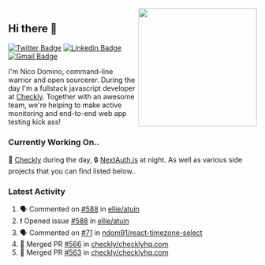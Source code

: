 <img align="right" src="https://user-images.githubusercontent.com/7415984/172472491-91b16eac-fa22-4ecf-92df-d687139fd1f9.gif" width="240" />

## Hi there 👋

[![Twitter Badge](https://img.shields.io/badge/-@ndom91-1ca0f1?style=flat-square&labelColor=1ca0f1&logo=twitter&logoColor=white&link=https://twitter.com/ndom91)](https://twitter.com/ndom91) [![Linkedin Badge](https://img.shields.io/badge/-ndom91-blue?style=flat-square&logo=Linkedin&logoColor=white&link=https://www.linkedin.com/in/ndom91/)](https://www.linkedin.com/in/ndom91/) [![Gmail Badge](https://img.shields.io/badge/-yo@ndo.dev-c14438?style=flat-square&logo=mail.ru&logoColor=white&link=mailto:yo@ndo.dev)](mailto:yo@ndo.dev)

I'm Nico Domino, command-line warrior and open sourcerer. During the day I'm a fullstack javascript developer at [Checkly](https://checklyhq.com). Together with an awesome team, we're helping to make active monitoring and end-to-end web app testing kick ass!

### Currently Working On..

🦝 [Checkly](https://checklyhq.com) during the day, 🔒 [NextAuth.js](https://github.com/nextauthjs/next-auth) at night. As well as various side projects that you can find listed below..

<!--START_SECTION_PROFILE_VIEWS:readme-info-->
<!--END_SECTION_PROFILE_VIEWS:readme-info-->

<!--START_SECTION_DAILY_COMMIT:readme-info-->
<!--END_SECTION_DAILY_COMMIT:readme-info-->

<!--START_SECTION_WEEKLY_COMMIT:readme-info-->
<!--END_SECTION_WEEKLY_COMMIT:readme-info-->

### Latest Activity

<!--START_SECTION:activity-->
1. 🗣 Commented on [#588](https://github.com/ellie/atuin/issues/588) in [ellie/atuin](https://github.com/ellie/atuin)
2. ❗️ Opened issue [#588](https://github.com/ellie/atuin/issues/588) in [ellie/atuin](https://github.com/ellie/atuin)
3. 🗣 Commented on [#71](https://github.com/ndom91/react-timezone-select/issues/71) in [ndom91/react-timezone-select](https://github.com/ndom91/react-timezone-select)
4. 🎉 Merged PR [#566](https://github.com/checkly/checklyhq.com/pull/566) in [checkly/checklyhq.com](https://github.com/checkly/checklyhq.com)
5. 🎉 Merged PR [#563](https://github.com/checkly/checklyhq.com/pull/563) in [checkly/checklyhq.com](https://github.com/checkly/checklyhq.com)
<!--END_SECTION:activity-->
